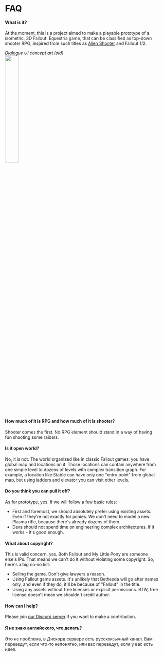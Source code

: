 # FAQ #

#### What is it? ####
At the moment, this is a project aimed to make a playable prototype of a isometric, 3D Fallout: Equestria game, that can be classified as top-down shooter RPG, inspired from such titles as [Alien Shooter](https://www.youtube.com/watch?v=-xinLOQRS4U) and Fallout 1/2.

*Dialogue UI concept art (old)*  
<img src="Old/Dialogue2-Snapshot-3.png" width="30%"/>

#### How much of it is RPG and how much of it is shooter? ####
Shooter comes the first. No RPG element should stand in a way of having fun shooting some raiders.

#### Is it open world? ####
No, it is not. The world organized like in classic Fallout games: you have global map and locations on it. Those locations can contain anywhere from one simple level to dozens of levels with complex transition graph.
For example, a location like Stable can have only one "entry point" from global map, but using ladders and elevator you can visit other levels.

#### Do you think you can pull it off? ####
As for prototype, yes. If we will follow a few basic rules:
+ First and foremost, we should absolutely prefer using existing assets. Even if they're not exactly for ponies. We don't need to model a new Plasma rifle, because there's already dozens of them.
+ Devs should not spend time on engineering complex architectures. If it works - it's good enough.

#### What about copyright? ####
This is valid concern, yes. Both Fallout and My Little Pony are someone else's IPs. That means we can't do it without violating some copyright. So, here's a big no-no list:
+ Selling the game. Don't give lawyers a reason.
+ Using Fallout game assets. It's unlikely that Bethesda will go after names only, and even if they do, it'll be because of "Fallout" in the title.
+ Using any assets without free licenses or explicit permissions. BTW, free license doesn't mean we shouldn't credit author.

#### How can I help? ####
Please join [our Discord server](https://discord.gg/ybrMuCr) if you want to make a contribution.

#### Я не знаю английского, что делать? ####
Это не проблема, в Дискорд сервере есть русскоязычный канал. Вам переведут, если что-то непонятно, или вас переведут, если у вас есть идея.
